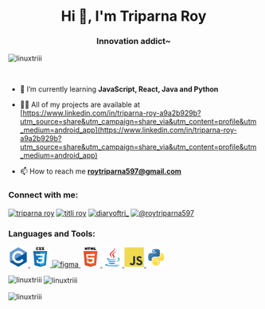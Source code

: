 <h1 align="center">Hi 👋, I'm Triparna Roy</h1>
<h3 align="center">Innovation addict~</h3>

<p align="left"> <img src="https://komarev.com/ghpvc/?username=linuxtriii&label=Profile%20views&color=0e75b6&style=flat" alt="linuxtriii" /> </p>

<p align="left"> <a href="https://twitter.com/" target="blank"><img src="https://img.shields.io/twitter/follow/?logo=twitter&style=for-the-badge" alt="" /></a> </p>

- 🌱 I’m currently learning **JavaScript, React, Java and Python**

- 👨‍💻 All of my projects are available at [https://www.linkedin.com/in/triparna-roy-a9a2b929b?utm_source=share&utm_campaign=share_via&utm_content=profile&utm_medium=android_app](https://www.linkedin.com/in/triparna-roy-a9a2b929b?utm_source=share&utm_campaign=share_via&utm_content=profile&utm_medium=android_app)

- 📫 How to reach me **roytriparna597@gmail.com**

<h3 align="left">Connect with me:</h3>
<p align="left">
<a href="https://linkedin.com/in/triparna roy" target="blank"><img align="center" src="https://raw.githubusercontent.com/rahuldkjain/github-profile-readme-generator/master/src/images/icons/Social/linked-in-alt.svg" alt="triparna roy" height="30" width="40" /></a>
<a href="https://fb.com/titli roy" target="blank"><img align="center" src="https://raw.githubusercontent.com/rahuldkjain/github-profile-readme-generator/master/src/images/icons/Social/facebook.svg" alt="titli roy" height="30" width="40" /></a>
<a href="https://instagram.com/diaryoftri_" target="blank"><img align="center" src="https://raw.githubusercontent.com/rahuldkjain/github-profile-readme-generator/master/src/images/icons/Social/instagram.svg" alt="diaryoftri_" height="30" width="40" /></a>
<a href="https://www.hackerrank.com/@roytriparna597" target="blank"><img align="center" src="https://raw.githubusercontent.com/rahuldkjain/github-profile-readme-generator/master/src/images/icons/Social/hackerrank.svg" alt="@roytriparna597" height="30" width="40" /></a>
</p>

<h3 align="left">Languages and Tools:</h3>
<p align="left"> <a href="https://www.cprogramming.com/" target="_blank" rel="noreferrer"> <img src="https://raw.githubusercontent.com/devicons/devicon/master/icons/c/c-original.svg" alt="c" width="40" height="40"/> </a> <a href="https://www.w3schools.com/css/" target="_blank" rel="noreferrer"> <img src="https://raw.githubusercontent.com/devicons/devicon/master/icons/css3/css3-original-wordmark.svg" alt="css3" width="40" height="40"/> </a> <a href="https://www.figma.com/" target="_blank" rel="noreferrer"> <img src="https://www.vectorlogo.zone/logos/figma/figma-icon.svg" alt="figma" width="40" height="40"/> </a> <a href="https://www.w3.org/html/" target="_blank" rel="noreferrer"> <img src="https://raw.githubusercontent.com/devicons/devicon/master/icons/html5/html5-original-wordmark.svg" alt="html5" width="40" height="40"/> </a> <a href="https://www.java.com" target="_blank" rel="noreferrer"> <img src="https://raw.githubusercontent.com/devicons/devicon/master/icons/java/java-original.svg" alt="java" width="40" height="40"/> </a> <a href="https://developer.mozilla.org/en-US/docs/Web/JavaScript" target="_blank" rel="noreferrer"> <img src="https://raw.githubusercontent.com/devicons/devicon/master/icons/javascript/javascript-original.svg" alt="javascript" width="40" height="40"/> </a> <a href="https://www.python.org" target="_blank" rel="noreferrer"> <img src="https://raw.githubusercontent.com/devicons/devicon/master/icons/python/python-original.svg" alt="python" width="40" height="40"/> </a> </p>

<p><img align="left" src="https://github-readme-stats.vercel.app/api/top-langs?username=linuxtriii&show_icons=true&locale=en&layout=compact" alt="linuxtriii" /></p>

<p>&nbsp;<img align="center" src="https://github-readme-stats.vercel.app/api?username=linuxtriii&show_icons=true&locale=en" alt="linuxtriii" /></p>

<p><img align="center" src="https://github-readme-streak-stats.herokuapp.com/?user=linuxtriii&" alt="linuxtriii" /></p>

